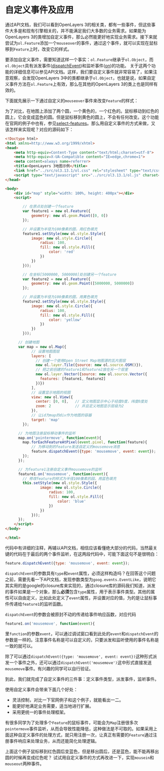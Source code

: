 # 自定义事件及应用

通过API文档，我们可以看到OpenLayers 3的相关类，都有一些事件，但这些事件大多是和现有引擎相关的，并不能满足我们大多数的业务需求。如果能为OpenLayers 3的类增加自定义事件，那么必然能更好地实现业务需求。接下来就尝试为`ol.Feature`添加一个`mouseover`的事件，通过这个事件，就可以实现在鼠标移到`Feature`上时，改变它的样式。

要添加自定义事件，需要知道这样一个事实：`ol.Feature`继承于`ol.Object`，而`ol.Object`具有派发事件([dispatchEvent](http://openlayers.org/en/v3.13.1/apidoc/ol.Object.html#dispatchEvent))和监听事件([on](http://openlayers.org/en/v3.13.1/apidoc/ol.Object.html#on))的功能。 关于这两个功能的详细信息可以参见API文档。这样，我们要自定义事件就非常容易了，如果注意观察，会发现OpenLayers 3中的类都继承于`ol.Object`，也就是说，如果自定义事件方法在`ol.Feature`上有效，那么在其他的OpenLayers 3的类上也是同样有效的。

下面就先展示一下通过自定义的`mouseover`事件来改变`Feature`的样式：

<head>                  
	<link href="../src/ol3.13.1/ol.css" rel="stylesheet" type="text/css" />
	<script type="text/javascript" src="../src/ol3.13.1/ol.js" charset="utf-8"></script>
</head>

<div id="map" style="width: 100%, height: 400px"></div>
<script>

	// 在原点处创建一个feature
	var feature1 = new ol.Feature({
		geometry: new ol.geom.Point([0, 0])
	});

	// 并设置为半径为100像素的圆，用红色填充
	feature1.setStyle(new ol.style.Style({
		image: new ol.style.Circle({
			radius: 100,
			fill: new ol.style.Fill({
				color: 'red'
			})
		})
	}));

	// 在坐标[5000000, 5000000]处创建另一个feature
	var feature2 = new ol.Feature({
		geometry: new ol.geom.Point([5000000, 5000000])
	});

	// 并设置为半径为100像素的圆，用黄色填充
	feature2.setStyle(new ol.style.Style({
		image: new ol.style.Circle({
			radius: 100,
			fill: new ol.style.Fill({
				color: 'yellow'
			})
		})
	}));

  // 创建地图
  var map = new ol.Map({
		// 设置地图图层
		layers: [
		  // 创建一个使用Open Street Map地图源的瓦片图层
		  new ol.layer.Tile({source: new ol.source.OSM()}),
		  // 把之前创建的feature1和feature2放在另一个层里
		  new ol.layer.Vector({source: new ol.source.Vector({
		  	features: [feature1, feature2]
		  })})
		],
		// 设置显示地图的视图
		view: new ol.View({
		  center: [0, 0],	// 定义地图显示中心于经度0度，纬度0度处
		  zoom: 2			// 并且定义地图显示层级为2
		}),
		// 让id为map的div作为地图的容器
		target: 'map'	
	});

  // 为地图注册鼠标移动事件的监听
  map.on('pointermove', function(event){
  	map.forEachFeatureAtPixel(event.pixel, function(feature){
  		// 为移动到的feature发送自定义的mousemove消息
  		feature.dispatchEvent({type: 'mousemove', event: event});
  	});
  });

  // 为feature1注册自定义事件mousemove的监听
  feature1.on('mousemove', function(event){
  	// 修改feature的样式为半径100像素的园，用蓝色填充
  	this.setStyle(new ol.style.Style({
			image: new ol.style.Circle({
				radius: 100,
				fill: new ol.style.Fill({
					color: 'blue'
				})
			})
		}));
  });
</script>

为了对比，在地图上添加了两个圆，一个黄色的，一个红色的。鼠标移动到红色的圆上，它会变成蓝色的圆。但是鼠标移到黄色的圆上，不会有任何改变。这个功能在官网的例子中也有，参见[select-features](http://openlayers.org/en/v3.13.1/examples/select-features.html)。那么用自定义事件的方式来做，又该怎样来实现呢？对应的源码如下：

```html
<!Doctype html>
<html xmlns=http://www.w3.org/1999/xhtml>
<head>                  
	<meta http-equiv=Content-Type content="text/html;charset=utf-8">
	<meta http-equiv=X-UA-Compatible content="IE=edge,chrome=1">
	<meta content=always name=referrer>
	<title>OpenLayers 3地图示例</title>
	<link href="../src/ol3.13.1/ol.css" rel="stylesheet" type="text/css" />
	<script type="text/javascript" src="../src/ol3.13.1/ol.js" charset="utf-8"></script>
</head>

<body>
	<div id="map" style="width: 100%, height: 400px"></div>
	<script>

		// 在原点处创建一个feature
		var feature1 = new ol.Feature({
			geometry: new ol.geom.Point([0, 0])
		});

		// 并设置为半径为100像素的圆，用红色填充
		feature1.setStyle(new ol.style.Style({
			image: new ol.style.Circle({
				radius: 100,
				fill: new ol.style.Fill({
					color: 'red'
				})
			})
		}));

		// 在坐标[5000000, 5000000]处创建另一个feature
		var feature2 = new ol.Feature({
			geometry: new ol.geom.Point([5000000, 5000000])
		});

		// 并设置为半径为100像素的圆，用黄色填充
		feature2.setStyle(new ol.style.Style({
			image: new ol.style.Circle({
				radius: 100,
				fill: new ol.style.Fill({
					color: 'yellow'
				})
			})
		}));

	  // 创建地图
	  var map = new ol.Map({
			// 设置地图图层
			layers: [
			  // 创建一个使用Open Street Map地图源的瓦片图层
			  new ol.layer.Tile({source: new ol.source.OSM()}),
			  // 把之前创建的feature1和feature2放在另一个层里
			  new ol.layer.Vector({source: new ol.source.Vector({
			  	features: [feature1, feature2]
			  })})
			],
			// 设置显示地图的视图
			view: new ol.View({
			  center: [0, 0],	// 定义地图显示中心于经度0度，纬度0度处
			  zoom: 2			// 并且定义地图显示层级为2
			}),
			// 让id为map的div作为地图的容器
			target: 'map'	
		});

	  // 为地图注册鼠标移动事件的监听
	  map.on('pointermove', function(event){
	  	map.forEachFeatureAtPixel(event.pixel, function(feature){
	  		// 为移动到的feature发送自定义的mousemove消息
	  		feature.dispatchEvent({type: 'mousemove', event: event});
	  	});
	  });

	  // 为feature1注册自定义事件mousemove的监听
	  feature1.on('mousemove', function(event){
	  	// 修改feature的样式为半径100像素的园，用蓝色填充
	  	this.setStyle(new ol.style.Style({
				image: new ol.style.Circle({
					radius: 100,
					fill: new ol.style.Fill({
						color: 'blue'
					})
				})
			}));
	  });
	</script>
</body>
	
</html>
```
代码中有详细的注释，再辅以API文档，相信应该看懂绝大部分的代码，当然最关键的代码在于最后的两个事件监听，在这两段代码中，可能下面这句不是很明白： 
```javascript
feature.dispatchEvent({type: 'mousemove', event: event});
```
`dispatchEvent`的参数具有`type`和`event`属性，必须这样构造吗？在回答这个问题之前，需要先看一下API文档，发现参数类型为`goog.events.EventLike`，说明它其实用的是google的closure库来实现的，通过closure库的源码我们知道，派发的事件如果是一个对象，那么**必须**包含`type`属性，用于表示事件类型。其他的属性可以自由定义，比如此处定义了`event`属性，并设置对应的值，为的是让鼠标事件传递给`feature1`的监听函数。

`dispatchEvent`的参数会被原封不动的传递给事件响应函数，对应代码
```javascript
feature1.on('mousemove', function(event){
```
里`function`的参数`event`，可以通过调试窗口看到此处的`event`和`dispatchEvent`的参数是一样的。注意事件名称是可以自定义的，只要派发和监听使用的事件名称是一致的就可以。

除了可以通过`dispatchEvent({type: 'mousemove', event: event})`这种形式派发一个事件之外，还可以通过`dispatchEvent('mousemove')`这中形式直接发送`mousemove`事件。有兴趣的同学可以自行验证。

到此，我们就完成了自定义事件的三件事：定义事件类型，派发事件，监听事件。

使用自定义事件会带来下面几个好处：
* 灵活控制，对比一下官网例子和这个例子，就能看出一二。
* 能更好地满足业务需要，适当地进行扩展。
* 采用更统一的事件处理框架。

有很多同学为了处理多个`Feature`的鼠标事件，可能会为`Map`注册很多次`pointermove`事件监听，从而会导致性能降低，这种做法是不可取的。如果采用上面这种自定义事件的处理方式，就只用注册一次，让真正有需要的`Feature`通过注册事件响应来处理业务，从而还能简化处理逻辑。

上面这个例子鼠标移到红色圆后变蓝色，但是移出圆后，还是蓝色，能不能再移出圆的时候再变成红色呢？ 试试用自定义事件的方式再改进一下，实现`mousein`和`mouseout`两种事件。
